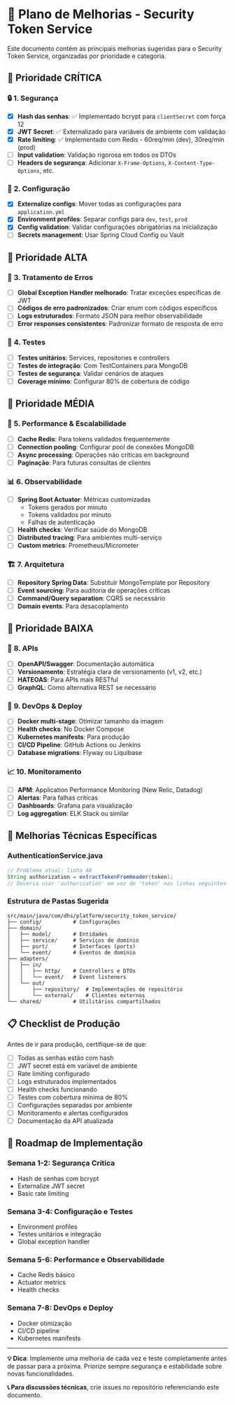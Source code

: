 # 🚀 Plano de Melhorias - Security Token Service

Este documento contém as principais melhorias sugeridas para o Security Token Service, organizadas por prioridade e categoria.

## 🎯 **Prioridade CRÍTICA**

### 🔒 **1. Segurança**
- [x] **Hash das senhas**: ✅ Implementado bcrypt para `clientSecret` com força 12
- [x] **JWT Secret**: ✅ Externalizado para variáveis de ambiente com validação
- [x] **Rate limiting**: ✅ Implementado com Redis - 60req/min (dev), 30req/min (prod)
- [ ] **Input validation**: Validação rigorosa em todos os DTOs
- [ ] **Headers de segurança**: Adicionar `X-Frame-Options`, `X-Content-Type-Options`, etc.

### 📝 **2. Configuração**
- [x] **Externalize configs**: Mover todas as configurações para `application.yml`
- [x] **Environment profiles**: Separar configs para `dev`, `test`, `prod`
- [x] **Config validation**: Validar configurações obrigatórias na inicialização
- [ ] **Secrets management**: Usar Spring Cloud Config ou Vault

## 🎯 **Prioridade ALTA**

### 🚨 **3. Tratamento de Erros**
- [ ] **Global Exception Handler melhorado**: Tratar exceções específicas de JWT
- [ ] **Códigos de erro padronizados**: Criar enum com códigos específicos
- [ ] **Logs estruturados**: Formato JSON para melhor observabilidade
- [ ] **Error responses consistentes**: Padronizar formato de resposta de erro

### 🧪 **4. Testes**
- [ ] **Testes unitários**: Services, repositories e controllers
- [ ] **Testes de integração**: Com TestContainers para MongoDB
- [ ] **Testes de segurança**: Validar cenários de ataques
- [ ] **Coverage mínimo**: Configurar 80% de cobertura de código

## 🎯 **Prioridade MÉDIA**

### 🚀 **5. Performance & Escalabilidade**
- [ ] **Cache Redis**: Para tokens validados frequentemente
- [ ] **Connection pooling**: Configurar pool de conexões MongoDB
- [ ] **Async processing**: Operações não críticas em background
- [ ] **Paginação**: Para futuras consultas de clientes

### 📊 **6. Observabilidade**
- [ ] **Spring Boot Actuator**: Métricas customizadas
  - Tokens gerados por minuto
  - Tokens validados por minuto
  - Falhas de autenticação
- [ ] **Health checks**: Verificar saúde do MongoDB
- [ ] **Distributed tracing**: Para ambientes multi-serviço
- [ ] **Custom metrics**: Prometheus/Micrometer

### 🏗️ **7. Arquitetura**
- [ ] **Repository Spring Data**: Substituir MongoTemplate por Repository
- [ ] **Event sourcing**: Para auditoria de operações críticas
- [ ] **Command/Query separation**: CQRS se necessário
- [ ] **Domain events**: Para desacoplamento

## 🎯 **Prioridade BAIXA**

### 📡 **8. APIs**
- [ ] **OpenAPI/Swagger**: Documentação automática
- [ ] **Versionamento**: Estratégia clara de versionamento (v1, v2, etc.)
- [ ] **HATEOAS**: Para APIs mais RESTful
- [ ] **GraphQL**: Como alternativa REST se necessário

### 🐳 **9. DevOps & Deploy**
- [ ] **Docker multi-stage**: Otimizar tamanho da imagem
- [ ] **Health checks**: No Docker Compose
- [ ] **Kubernetes manifests**: Para produção
- [ ] **CI/CD Pipeline**: GitHub Actions ou Jenkins
- [ ] **Database migrations**: Flyway ou Liquibase

### 📈 **10. Monitoramento**
- [ ] **APM**: Application Performance Monitoring (New Relic, Datadog)
- [ ] **Alertas**: Para falhas críticas
- [ ] **Dashboards**: Grafana para visualização
- [ ] **Log aggregation**: ELK Stack ou similar

## 🔧 **Melhorias Técnicas Específicas**

### **AuthenticationService.java**
```java
// Problema atual: linha 48
String authorization = extractTokenFromHeader(token);
// Deveria usar 'authorization' em vez de 'token' nas linhas seguintes
```

### **Estrutura de Pastas Sugerida**
```
src/main/java/com/dhs/platform/security_token_service/
├── config/          # Configurações
├── domain/
│   ├── model/       # Entidades
│   ├── service/     # Serviços de domínio
│   ├── port/        # Interfaces (ports)
│   └── event/       # Eventos de domínio
├── adapters/
│   ├── in/
│   │   ├── http/    # Controllers e DTOs
│   │   └── event/   # Event listeners
│   └── out/
│       ├── repository/  # Implementações de repositório
│       └── external/    # Clientes externos
└── shared/          # Utilitários compartilhados
```

## 📋 **Checklist de Produção**

Antes de ir para produção, certifique-se de que:

- [ ] Todas as senhas estão com hash
- [ ] JWT secret está em variável de ambiente
- [ ] Rate limiting configurado
- [ ] Logs estruturados implementados
- [ ] Health checks funcionando
- [ ] Testes com cobertura mínima de 80%
- [ ] Configurações separadas por ambiente
- [ ] Monitoramento e alertas configurados
- [ ] Documentação da API atualizada

## 🚀 **Roadmap de Implementação**

### **Semana 1-2**: Segurança Crítica
- Hash de senhas com bcrypt
- Externalize JWT secret
- Basic rate limiting

### **Semana 3-4**: Configuração e Testes
- Environment profiles
- Testes unitários e integração
- Global exception handler

### **Semana 5-6**: Performance e Observabilidade
- Cache Redis básico
- Actuator metrics
- Health checks

### **Semana 7-8**: DevOps e Deploy
- Docker otimização
- CI/CD pipeline
- Kubernetes manifests

---

**💡 Dica**: Implemente uma melhoria de cada vez e teste completamente antes de passar para a próxima. Priorize sempre segurança e estabilidade sobre novas funcionalidades.

**📞 Para discussões técnicas**, crie issues no repositório referenciando este documento.